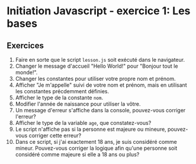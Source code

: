 # Initiation Javascript - exercice 1: Les bases

## Exercices

1. Faire en sorte que le script `lesson.js` soit exécuté dans le navigateur.
2. Changer le message d'accueil "Hello World!" pour "Bonjour tout le monde!".
3. Changer les constantes pour utiliser votre propre nom et prénom.
4. Afficher "Je m'appelle" suivi de votre nom et prénom, mais en utilisant les constantes précdemment définies.
5. Afficher le type de la constante `nom`.
6. Modifier l'année de naissance pour utiliser la vôtre.
7. Un message d'erreur s'affiche dans la console, pouvez-vous corriger l'erreur?
8. Afficher le type de la variable `age`, que constatez-vous?
9. Le script n'affiche pas si la personne est majeure ou mineure, pouvez-vous corriger cette erreur?
10. Dans ce script, si j'ai exactement 18 ans, je suis considéré comme mineur. Pouvez-vous corriger la logique afin qu'une personne soit considéré comme majeure si elle a 18 ans ou plus?